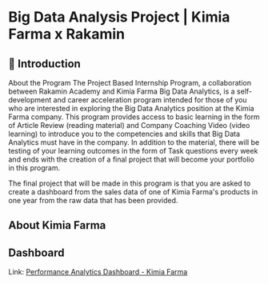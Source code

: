 # Big Data Analysis Project | Kimia Farma x Rakamin

## 📂 **Introduction**
About the Program
The Project Based Internship Program, a collaboration between Rakamin Academy and Kimia Farma Big Data Analytics, is a self-development and career acceleration program intended for those of you who are interested in exploring the Big Data Analytics position at the Kimia Farma company. This program provides access to basic learning in the form of Article Review (reading material) and Company Coaching Video (video learning) to introduce you to the competencies and skills that Big Data Analytics must have in the company. In addition to the material, there will be testing of your learning outcomes in the form of Task questions every week and ends with the creation of a final project that will become your portfolio in this program.

The final project that will be made in this program is that you are asked to create a dashboard from the sales data of one of Kimia Farma's products in one year from the raw data that has been provided. 

## About Kimia Farma

## Dashboard
Link: [Performance Analytics Dashboard - Kimia Farma](https://lookerstudio.google.com/reporting/18f1346f-49e6-41f9-b46c-c47cf0e4fdf9)
